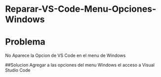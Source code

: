 # Reparar-VS-Code-Menu-Opciones-Windows

# Problema
No Aparece la Opcion de VS Code en el menu de Windows

##Solucion
Agregar a las opciones del menu Windows el acceso a Visual Studio Code
